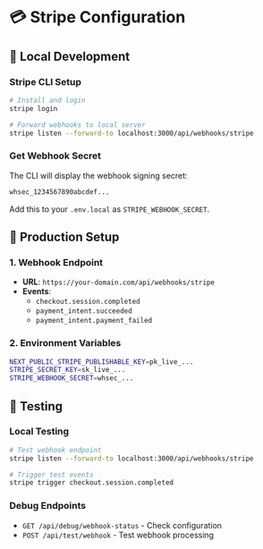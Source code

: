 # 💳 Stripe Configuration

## 🔧 Local Development

### Stripe CLI Setup

```bash
# Install and login
stripe login

# Forward webhooks to local server
stripe listen --forward-to localhost:3000/api/webhooks/stripe
```

### Get Webhook Secret

The CLI will display the webhook signing secret:

```bash
whsec_1234567890abcdef...
```

Add this to your `.env.local` as `STRIPE_WEBHOOK_SECRET`.

## 🚀 Production Setup

### 1. Webhook Endpoint

- **URL**: `https://your-domain.com/api/webhooks/stripe`
- **Events**:
  - `checkout.session.completed`
  - `payment_intent.succeeded`
  - `payment_intent.payment_failed`

### 2. Environment Variables

```bash
NEXT_PUBLIC_STRIPE_PUBLISHABLE_KEY=pk_live_...
STRIPE_SECRET_KEY=sk_live_...
STRIPE_WEBHOOK_SECRET=whsec_...
```

## 🧪 Testing

### Local Testing

```bash
# Test webhook endpoint
stripe listen --forward-to localhost:3000/api/webhooks/stripe

# Trigger test events
stripe trigger checkout.session.completed
```

### Debug Endpoints

- `GET /api/debug/webhook-status` - Check configuration
- `POST /api/test/webhook` - Test webhook processing
